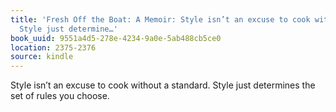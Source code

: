 ```yaml
---
title: 'Fresh Off the Boat: A Memoir: Style isn’t an excuse to cook without a standard.
  Style just determine…'
book_uuid: 9551a4d5-278e-4234-9a0e-5ab488cb5ce0
location: 2375-2376
source: kindle
---
```


Style isn’t an excuse to cook without a standard. Style just determines the set of rules you choose.